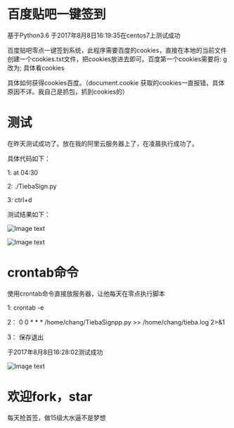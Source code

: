 # 百度贴吧一键签到

基于Python3.6 于2017年8月8日16:19:35在centos7上测试成功

百度贴吧零点一键签到系统，此程序需要百度的cookies，直接在本地的当前文件创建一个cookies.txt文件，把cookies放进去即可。百度第一个cookies需要将: g改为; 具体看cookies

具体如何获得cookies百度。（document.cookie 获取的cookies一直报错，具体原因不详。我自己是抓包，抓到cookies的）


# 测试

在昨天测试成功了。放在我的阿里云服务器上了，在凌晨执行成功了。

具体代码如下：

1: at 04:30 

2: ./TiebaSign.py 

3: ctrl+d 

测试结果如下：

![Image text](https://github.com/wenbochang888/TiebaSign/blob/master/img/1.png)

![Image text](https://github.com/wenbochang888/TiebaSign/blob/master/img/2.png)

# crontab命令

使用crontab命令直接放服务器，让他每天在零点执行脚本

1:  crontab -e

2： 0  0  *  *  *  /home/chang/TiebaSignpp.py >> /home/chang/tieba.log 2>&1

3： 保存退出

于2017年8月8日16:28:02测试成功

![Image text](https://github.com/wenbochang888/TiebaSign/blob/master/img/3.png)
  

# 欢迎fork，star 

每天抢首签，做15级大水逼不是梦想
